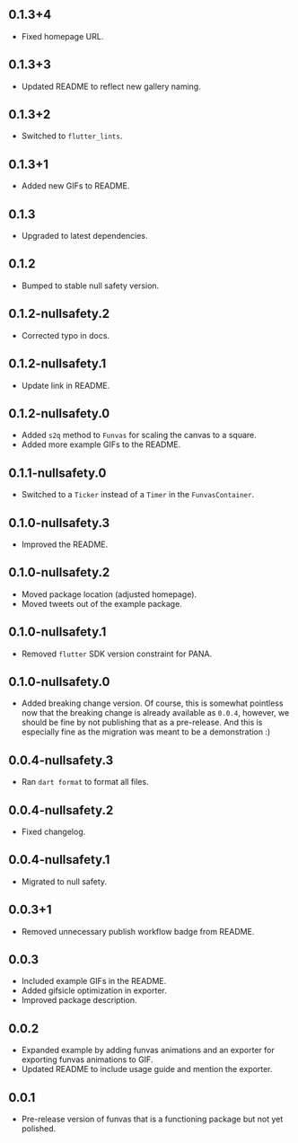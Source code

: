 ## 0.1.3+4

* Fixed homepage URL.

## 0.1.3+3

* Updated README to reflect new gallery naming.

## 0.1.3+2

* Switched to `flutter_lints`.

## 0.1.3+1

* Added new GIFs to README.

## 0.1.3

* Upgraded to latest dependencies.

## 0.1.2

* Bumped to stable null safety version.

## 0.1.2-nullsafety.2

* Corrected typo in docs.

## 0.1.2-nullsafety.1

* Update link in README.

## 0.1.2-nullsafety.0

* Added `s2q` method to `Funvas` for scaling the canvas to a square.
* Added more example GIFs to the README.

## 0.1.1-nullsafety.0

* Switched to a `Ticker` instead of a `Timer` in the `FunvasContainer`.

## 0.1.0-nullsafety.3

* Improved the README.

## 0.1.0-nullsafety.2

* Moved package location (adjusted homepage).
* Moved tweets out of the example package.

## 0.1.0-nullsafety.1

* Removed `flutter` SDK version constraint for PANA.

## 0.1.0-nullsafety.0

* Added breaking change version.
  Of course, this is somewhat pointless now that the breaking change is already available
  as `0.0.4`, however, we should be fine by not publishing that as a pre-release. And this is
  especially fine as the migration was meant to be a demonstration :)

## 0.0.4-nullsafety.3

* Ran `dart format` to format all files.

## 0.0.4-nullsafety.2

* Fixed changelog.

## 0.0.4-nullsafety.1

* Migrated to null safety.

## 0.0.3+1

* Removed unnecessary publish workflow badge from README.

## 0.0.3

* Included example GIFs in the README.
* Added gifsicle optimization in exporter.
* Improved package description.

## 0.0.2

* Expanded example by adding funvas animations and an exporter for exporting funvas animations to
  GIF.
* Updated README to include usage guide and mention the exporter.

## 0.0.1

* Pre-release version of funvas that is a functioning package but not yet polished.
